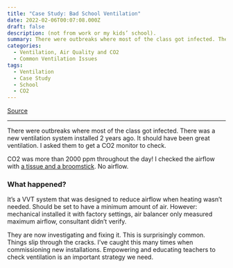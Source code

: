 ```yaml
---
title: "Case Study: Bad School Ventilation"
date: 2022-02-06T00:07:08.000Z
draft: false
description: (not from work or my kids’ school).
summary: There were outbreaks where most of the class got infected. There was a new ventilation system installed 2 years ago. It should have been great ventilation. I asked them to get a CO2 monitor to check.
categories:
  - Ventilation, Air Quality and CO2
  - Common Ventilation Issues
tags:
  - Ventilation
  - Case Study
  - School
  - CO2
---
```

[Source](https://twitter.com/joeyfox85/status/1490114804039696385)

---

There were outbreaks where most of the class got infected. There was a new ventilation system installed 2 years ago. It should have been great ventilation. I asked them to get a CO2 monitor to check.


CO2 was more than 2000 ppm throughout the day! I checked the airflow with [a tissue and a broomstick](https://twitter.com/joeyfox85/status/1476217494658592769). No airflow.

### What happened?

It’s a VVT system that was designed to reduce airflow when heating wasn’t needed. Should be set to have a minimum amount of air. However: mechanical installed it with factory settings, air balancer only measured maximum airflow, consultant didn’t verify.

They are now investigating and fixing it. This is surprisingly common. Things slip through the cracks. I’ve caught this many times when commissioning new installations. Empowering and educating teachers to check ventilation is an important strategy we need.